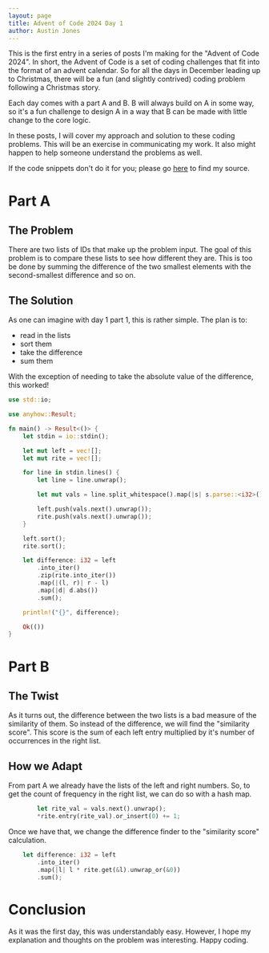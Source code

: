 ```yaml
---
layout: page
title: Advent of Code 2024 Day 1
author: Austin Jones
---
```


This is the first entry in a series of posts I'm making for the "Advent of Code 2024".
In short, the Advent of Code is a set of coding challenges that fit into the format of an advent calendar.
So for all the days in December leading up to Christmas, there will be a fun (and slightly contrived) coding problem following a Christmas story.

Each day comes with a part A and B.
B will always build on A in some way, so it's a fun challenge to design A in a way that B can be made with little change to the core logic.

In these posts, I will cover my approach and solution to these coding problems.
This will be an exercise in communicating my work.
It also might happen to help someone understand the problems as well.

If the code snippets don't do it for you; please go [here](https://github.com/ajone239/advent_of_code_2024) to find my source.

# Part A

## The Problem

There are two lists of IDs that make up the problem input.
The goal of this problem is to compare these lists to see how different they are.
This is too be done by summing the difference of the two smallest elements with the second-smallest difference and so on.

## The Solution

As one can imagine with day 1 part 1, this is rather simple.
The plan is to:

- read in the lists
- sort them
- take the difference
- sum them

With the exception of needing to take the absolute value of the difference, this worked!

```rust
use std::io;

use anyhow::Result;

fn main() -> Result<()> {
    let stdin = io::stdin();

    let mut left = vec![];
    let mut rite = vec![];

    for line in stdin.lines() {
        let line = line.unwrap();

        let mut vals = line.split_whitespace().map(|s| s.parse::<i32>().unwrap());

        left.push(vals.next().unwrap());
        rite.push(vals.next().unwrap());
    }

    left.sort();
    rite.sort();

    let difference: i32 = left
        .into_iter()
        .zip(rite.into_iter())
        .map(|(l, r)| r - l)
        .map(|d| d.abs())
        .sum();

    println!("{}", difference);

    Ok(())
}
```


# Part B

## The Twist

As it turns out, the difference between the two lists is a bad measure of the similarity of them.
So instead of the difference, we will find the "similarity score".
This score is the sum of each left entry multiplied by it's number of occurrences in the right list.

## How we Adapt

From part A we already have the lists of the left and right numbers.
So, to get the count of frequency in the right list, we can do so with a hash map.

```rust
        let rite_val = vals.next().unwrap();
        *rite.entry(rite_val).or_insert(0) += 1;
```

Once we have that, we change the difference finder to the "similarity score" calculation.

```rust
    let difference: i32 = left
        .into_iter()
        .map(|l| l * rite.get(&l).unwrap_or(&0))
        .sum();
```

# Conclusion

As it was the first day, this was understandably easy.
However, I hope my explanation and thoughts on the problem was interesting.
Happy coding.
